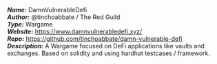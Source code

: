 ***Name:*** DamnVulnerableDefi \
***Author:*** @tinchoabbate / The Red Guild \
***Type:*** Wargame \
***Website:*** https://www.damnvulnerabledefi.xyz/ \
***Repo:*** https://github.com/tinchoabbate/damn-vulnerable-defi \
***Description:*** A Wargame focused on DeFi applications like vaults and exchanges. Based on solidity and using hardhat testcases / framework.
